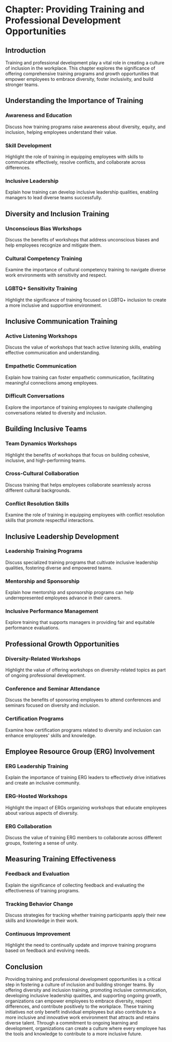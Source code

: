 Chapter: Providing Training and Professional Development Opportunities
======================================================================

Introduction
------------

Training and professional development play a vital role in creating a culture of inclusion in the workplace. This chapter explores the significance of offering comprehensive training programs and growth opportunities that empower employees to embrace diversity, foster inclusivity, and build stronger teams.

Understanding the Importance of Training
----------------------------------------

### Awareness and Education

Discuss how training programs raise awareness about diversity, equity, and inclusion, helping employees understand their value.

### Skill Development

Highlight the role of training in equipping employees with skills to communicate effectively, resolve conflicts, and collaborate across differences.

### Inclusive Leadership

Explain how training can develop inclusive leadership qualities, enabling managers to lead diverse teams successfully.

Diversity and Inclusion Training
--------------------------------

### Unconscious Bias Workshops

Discuss the benefits of workshops that address unconscious biases and help employees recognize and mitigate them.

### Cultural Competency Training

Examine the importance of cultural competency training to navigate diverse work environments with sensitivity and respect.

### LGBTQ+ Sensitivity Training

Highlight the significance of training focused on LGBTQ+ inclusion to create a more inclusive and supportive environment.

Inclusive Communication Training
--------------------------------

### Active Listening Workshops

Discuss the value of workshops that teach active listening skills, enabling effective communication and understanding.

### Empathetic Communication

Explain how training can foster empathetic communication, facilitating meaningful connections among employees.

### Difficult Conversations

Explore the importance of training employees to navigate challenging conversations related to diversity and inclusion.

Building Inclusive Teams
------------------------

### Team Dynamics Workshops

Highlight the benefits of workshops that focus on building cohesive, inclusive, and high-performing teams.

### Cross-Cultural Collaboration

Discuss training that helps employees collaborate seamlessly across different cultural backgrounds.

### Conflict Resolution Skills

Examine the role of training in equipping employees with conflict resolution skills that promote respectful interactions.

Inclusive Leadership Development
--------------------------------

### Leadership Training Programs

Discuss specialized training programs that cultivate inclusive leadership qualities, fostering diverse and empowered teams.

### Mentorship and Sponsorship

Explain how mentorship and sponsorship programs can help underrepresented employees advance in their careers.

### Inclusive Performance Management

Explore training that supports managers in providing fair and equitable performance evaluations.

Professional Growth Opportunities
---------------------------------

### Diversity-Related Workshops

Highlight the value of offering workshops on diversity-related topics as part of ongoing professional development.

### Conference and Seminar Attendance

Discuss the benefits of sponsoring employees to attend conferences and seminars focused on diversity and inclusion.

### Certification Programs

Examine how certification programs related to diversity and inclusion can enhance employees' skills and knowledge.

Employee Resource Group (ERG) Involvement
-----------------------------------------

### ERG Leadership Training

Explain the importance of training ERG leaders to effectively drive initiatives and create an inclusive community.

### ERG-Hosted Workshops

Highlight the impact of ERGs organizing workshops that educate employees about various aspects of diversity.

### ERG Collaboration

Discuss the value of training ERG members to collaborate across different groups, fostering a sense of unity.

Measuring Training Effectiveness
--------------------------------

### Feedback and Evaluation

Explain the significance of collecting feedback and evaluating the effectiveness of training programs.

### Tracking Behavior Change

Discuss strategies for tracking whether training participants apply their new skills and knowledge in their work.

### Continuous Improvement

Highlight the need to continually update and improve training programs based on feedback and evolving needs.

Conclusion
----------

Providing training and professional development opportunities is a critical step in fostering a culture of inclusion and building stronger teams. By offering diversity and inclusion training, promoting inclusive communication, developing inclusive leadership qualities, and supporting ongoing growth, organizations can empower employees to embrace diversity, respect differences, and contribute positively to the workplace. These training initiatives not only benefit individual employees but also contribute to a more inclusive and innovative work environment that attracts and retains diverse talent. Through a commitment to ongoing learning and development, organizations can create a culture where every employee has the tools and knowledge to contribute to a more inclusive future.
